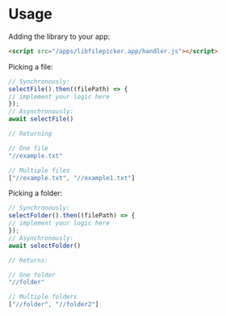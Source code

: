 # Usage

Adding the library to your app:
```html
<script src="/apps/libfilepicker.app/handler.js"></script>
```

Picking a file:
```js
// Synchronously:
selectFile().then((filePath) => {
// implement your logic here
});
// Asynchronously:
await selectFile()

// Returning

// One file
"//example.txt"

// Multiple files
["//example.txt", "//example1.txt"]
```

Picking a folder:
```js
// Synchronously:
selectFolder().then((filePath) => {
// implement your logic here
});
// Asynchronously:
await selectFolder()

// Returns:

// One folder
"//folder"

// Multiple folders
["//folder", "//folder2"]
```